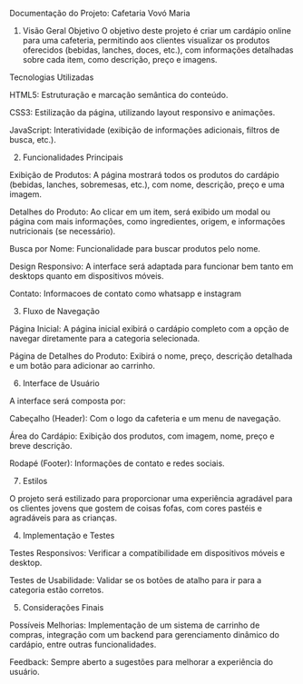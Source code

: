 Documentação do Projeto: Cafetaria Vovó Maria
1. Visão Geral
Objetivo
O objetivo deste projeto é criar um cardápio online para uma cafeteria, permitindo aos clientes visualizar os produtos oferecidos (bebidas, lanches, doces, etc.), com informações detalhadas sobre cada item, como descrição, preço e imagens.

Tecnologias Utilizadas

HTML5: Estruturação e marcação semântica do conteúdo.

CSS3: Estilização da página, utilizando layout responsivo e animações.

JavaScript: Interatividade (exibição de informações adicionais, filtros de busca, etc.).

2. Funcionalidades Principais

Exibição de Produtos: A página mostrará todos os produtos do cardápio (bebidas, lanches, sobremesas, etc.), com nome, descrição, preço e uma imagem.

Detalhes do Produto: Ao clicar em um item, será exibido um modal ou página com mais informações, como ingredientes, origem, e informações nutricionais (se necessário).

Busca por Nome: Funcionalidade para buscar produtos pelo nome.

Design Responsivo: A interface será adaptada para funcionar bem tanto em desktops quanto em dispositivos móveis.

Contato: Informacoes de contato como whatsapp e instagram

3. Fluxo de Navegação

Página Inicial: A página inicial exibirá o cardápio completo com a opção de navegar diretamente para a categoria selecionada.

Página de Detalhes do Produto: Exibirá o nome, preço, descrição detalhada e um botão para adicionar ao carrinho.

6. Interface de Usuário

A interface será composta por:

Cabeçalho (Header): Com o logo da cafeteria e um menu de navegação.

Área do Cardápio: Exibição dos produtos, com imagem, nome, preço e breve descrição.

Rodapé (Footer): Informações de contato e redes sociais.

7. Estilos

O projeto será estilizado para proporcionar uma experiência agradável para os clientes jovens que gostem de coisas fofas, com cores pastéis e agradáveis para as crianças.

4. Implementação e Testes

Testes Responsivos: Verificar a compatibilidade em dispositivos móveis e desktop.

Testes de Usabilidade: Validar se os botões de atalho para ir para a categoria estão corretos.

5. Considerações Finais

Possíveis Melhorias: Implementação de um sistema de carrinho de compras, integração com um backend para gerenciamento dinâmico do cardápio, entre outras funcionalidades.

Feedback: Sempre aberto a sugestões para melhorar a experiência do usuário.